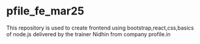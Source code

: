 # pfile_fe_mar25
This repository is used to create frontend using bootstrap,react,css,basics of node.js delivered by the trainer Nidhin from company profile.in
